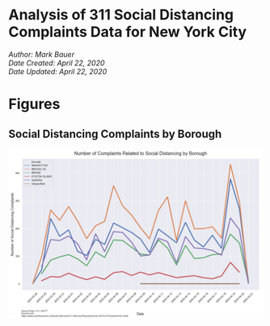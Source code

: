 # Analysis of 311 Social Distancing Complaints Data for New York City

*Author: Mark Bauer*  
*Date Created: April 22, 2020*  
*Date Updated: April 22, 2020*  

# Figures

## Social Distancing Complaints by Borough

![311-social-distancing-borough](figures/timeseries_by_borough.png)